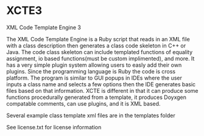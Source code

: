 # XCTE3
XML Code Template Engine 3

The XML Code Template Engine is a Ruby script that reads in an XML file with a class
description then generates a class code skeleton in C++ or Java. The code class skeleton 
can include templated functions of equality assignment, io based functions(must be custom
implimented), and more. It has a very simple plugin system allowing users to easly add 
their own plugins. Since the programming language is Ruby the code is cross platform. The 
program is similar to GUI popups in IDEs where the user inputs a class name and selects a 
few options then the IDE generates basic files based on that information. XCTE is 
different in that it can produce some functions procedurally generated from a template, 
it produces Doyxgen compatable comments, can use plugins, and it is XML based.

Several example class template xml files are in the templates folder

See license.txt for license information
